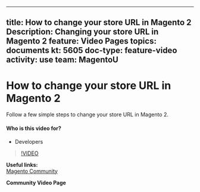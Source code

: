 
---
title: How to change your store URL in Magento 2
Description: Changing your store URL in Magento 2
feature: Video Pages
topics: documents
kt: 5605
doc-type: feature-video
activity: use
team: MagentoU
---
# How to change your store URL in Magento 2

Follow a few simple steps to change your store URL in Magento 2.

#### Who is this video for?
* Developers

>[!VIDEO](https://video.tv.adobe.com/v/35488)

**Useful links:**
<br/>
[Magento Community](https://community.magento.com/)

**Community Video Page**